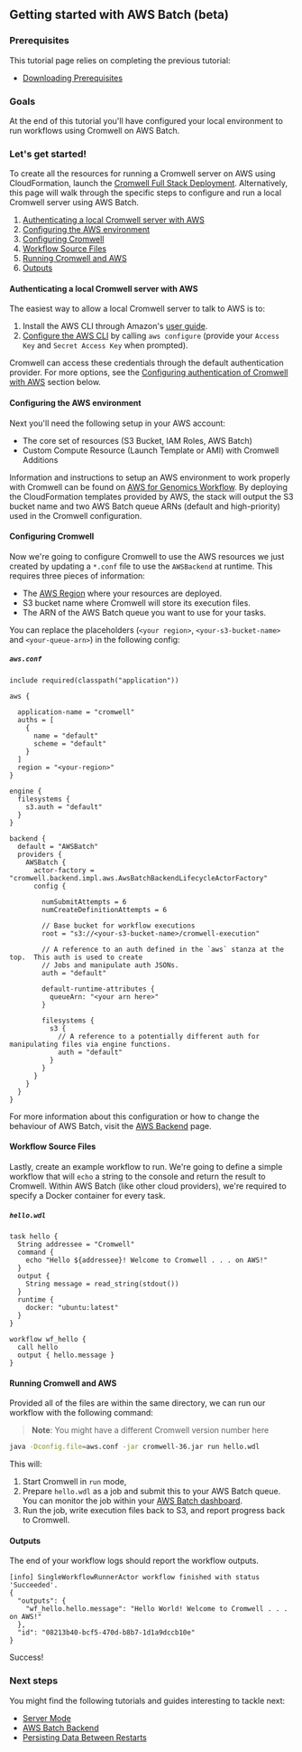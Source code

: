 ## Getting started with AWS Batch (beta)

### Prerequisites

This tutorial page relies on completing the previous tutorial:

* [Downloading Prerequisites](FiveMinuteIntro.md)

### Goals

At the end of this tutorial you'll have configured your local environment to run workflows using Cromwell on AWS Batch.

### Let's get started!

To create all the resources for running a Cromwell server on AWS using CloudFormation, launch the [Cromwell Full Stack Deployment](https://docs.opendata.aws/genomics-workflows/orchestration/cromwell/cromwell-overview/).  Alternatively, this page will walk through the specific steps to configure and run a local Cromwell server using AWS Batch.

1. [Authenticating a local Cromwell server with AWS](#authenticating-a-local-cromwell-server-with-aws)
2. [Configuring the AWS environment](#configuring-the-aws-environment)
3. [Configuring Cromwell](#configuring-cromwell)
4. [Workflow Source Files](#workflow-source-files)
5. [Running Cromwell and AWS](#running-cromwell-and-aws)
6. [Outputs](#outputs)

#### Authenticating a local Cromwell server with AWS

The easiest way to allow a local Cromwell server to talk to AWS is to:

1. Install the AWS CLI through Amazon's [user guide](https://docs.aws.amazon.com/cli/latest/userguide/installing.html).
2. [Configure the AWS CLI](https://docs.aws.amazon.com/cli/latest/userguide/cli-chap-configure.html) by calling `aws configure` (provide your `Access Key` and `Secret Access Key` when prompted).

Cromwell can access these credentials through the default authentication provider. For more options, see the [Configuring authentication of Cromwell with AWS](/backends/AWSBatch#configuring-authentication) section below.


#### Configuring the AWS environment

Next you'll need the following setup in your AWS account:
- The core set of resources (S3 Bucket, IAM Roles, AWS Batch)
- Custom Compute Resource (Launch Template or AMI) with Cromwell Additions

Information and instructions to setup an AWS environment to work properly with Cromwell can be found on [AWS for Genomics Workflow](https://docs.opendata.aws/genomics-workflows/core-env/introduction/). By deploying the CloudFormation templates provided by AWS, the stack will output the S3 bucket name and two AWS Batch queue ARNs (default and high-priority) used in the Cromwell configuration.




#### Configuring Cromwell

Now we're going to configure Cromwell to use the AWS resources we just created by updating a `*.conf` file to use the `AWSBackend` at runtime. This requires three pieces of information:

- The [AWS Region](https://docs.aws.amazon.com/general/latest/gr/rande.html) where your resources are deployed.
- S3 bucket name where Cromwell will store its execution files.
- The ARN of the AWS Batch queue you want to use for your tasks.

You can replace the placeholders (`<your region>`, `<your-s3-bucket-name>` and `<your-queue-arn>`) in the following config:

##### `aws.conf`

```hocon
include required(classpath("application"))

aws {

  application-name = "cromwell"
  auths = [
    {
      name = "default"
      scheme = "default"
    }
  ]
  region = "<your-region>"
}

engine {
  filesystems {
    s3.auth = "default"
  }
}

backend {
  default = "AWSBatch"
  providers {
    AWSBatch {
      actor-factory = "cromwell.backend.impl.aws.AwsBatchBackendLifecycleActorFactory"
      config {
        
        numSubmitAttempts = 6
        numCreateDefinitionAttempts = 6

        // Base bucket for workflow executions
        root = "s3://<your-s3-bucket-name>/cromwell-execution"

        // A reference to an auth defined in the `aws` stanza at the top.  This auth is used to create
        // Jobs and manipulate auth JSONs.
        auth = "default"

        default-runtime-attributes {
          queueArn: "<your arn here>"
        }

        filesystems {
          s3 {
            // A reference to a potentially different auth for manipulating files via engine functions.
            auth = "default"
          }
        }
      }
    }
  }
}

```

For more information about this configuration or how to change the behaviour of AWS Batch, visit the [AWS Backend](/backends/AWSBatch) page.


#### Workflow Source Files 

Lastly, create an example workflow to run. We're going to define a simple workflow that will `echo` a string to the console and return the result to Cromwell. Within AWS Batch (like other cloud providers), we're required to specify a Docker container for every task.

##### `hello.wdl`

```wdl
task hello {
  String addressee = "Cromwell"
  command {
    echo "Hello ${addressee}! Welcome to Cromwell . . . on AWS!"
  }
  output {
    String message = read_string(stdout())
  }
  runtime {
    docker: "ubuntu:latest"
  }
}

workflow wf_hello {
  call hello
  output { hello.message }
}
```

#### Running Cromwell and AWS 

Provided all of the files are within the same directory, we can run our workflow with the following command:

> **Note**: You might have a different Cromwell version number here

```bash
java -Dconfig.file=aws.conf -jar cromwell-36.jar run hello.wdl
```

This will:
1. Start Cromwell in `run` mode,
2. Prepare `hello.wdl` as a job and submit this to your AWS Batch queue. You can monitor the job within your [AWS Batch dashboard](https://console.aws.amazon.com/batch/home).
3. Run the job, write execution files back to S3, and report progress back to Cromwell.

#### Outputs

The end of your workflow logs should report the workflow outputs.

```
[info] SingleWorkflowRunnerActor workflow finished with status 'Succeeded'.
{
  "outputs": {
    "wf_hello.hello.message": "Hello World! Welcome to Cromwell . . . on AWS!"
  },
  "id": "08213b40-bcf5-470d-b8b7-1d1a9dccb10e"
}
```

Success!

### Next steps

You might find the following tutorials and guides interesting to tackle next:

* [Server Mode](/tutorials/ServerMode)
* [AWS Batch Backend](/backends/AWSBatch)
* [Persisting Data Between Restarts](/tutorials/PersistentServer)
